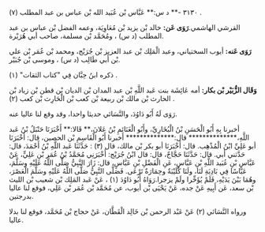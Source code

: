 ٣١٣٠ -** د س:** عَبَّاس بْن عُبَيد الله بْن عباس بن عبد المطلب (٧) .

القرشي الهاشمي.**رَوَى عَن:** خالد بْن يزيد بْن مُعَاوِيَة، وعمه الفضل بْن عباس بن عبد المطلب (د س) ، ومُحَمَّد بْن مسلمة، صاحب أبي هُرَيْرة.

**رَوَى عَنه:** أيوب السختياني، وعبد الْمَلِك بْن عبد العزيز بْن جُرَيْج، ومحمد بْن عُمَر بْن علي بْن أَبي طَالِب (د س) ، وموسى بْن جُبَيْر.

ذكره ابنُ حِبَّان فِي "كتاب الثقات" (١) .

**وَقَال الزُّبَيْر بْن بكار:** أمه عَائِشَة بنت عَبد اللَّهِ بْن عبد المدان بْن الديان بْن قطن بْن زياد بْن الحارث بْن مالك بْن ربيعة بْن كعب بْن الْحَارِث بْن كعب (٢) .

رَوَى لَهُ أَبُو دَاوُدَ، والنَّسَائي حديثا واحدا، وقد وقع لنا عاليا عنه.

أخبرنا بِهِ أَبُو الْحَسَنِ بْنُ الْبُخَارِيِّ، وأَبُو الْغَنَائِمِ بْنُ عَلانَ،** قَالا:** أَخْبَرَنَا حَنْبَلُ بْنُ عَبد اللَّهِ،************** قال:************** أخبرنا أَبُو الْقَاسِمِ بْن الحصين، قال: أَخْبَرَنَا أبو عَلِيِّ ابْنُ الْمُذْهِب. قال: أَخْبَرَنَا أبو بكر بْن مالك، قال (٣) : حَدَّثَنَا عَبد اللَّهِ بْنُ أَحْمَدَ، قال: حَدَّثني أبي. قال: حَدَّثَنَا حَجَّاجٌ، قال: قال ابْنُ جُرَيْج: أَخْبَرَنِي مُحَمَّدُ بْنُ عُمَر بْنِ عَلِيٍّ، عَنْ عَبَّاسِ بْنِ عُبَيد اللَّهِ بْنِ عَبَّاسٍ، عَنِ الْفَضْلِ بْنِ عَبَّاسٍ، قال: زَارَ النَّبِيُّ صَلَّى اللَّهُ عَلَيْهِ وسَلَّمَ، عَبَّاسًا فِي بَادِيَةِ لَنَا، ولَنَا كُلَيْبَةٌ وحِمَارَةٌ تَرْعَى. فَصَلَّى النَّبِيُّ صَلَّى اللَّهُ عَلَيْهِ وسَلَّمَ الْعَصْرَ، وهُمَا بَيْنَ يَدَيْهِ، فَلَمْ يُؤَخِّرا ولَمْ يزجرا.رَوَاهُ أَبُو دَاوُدَ (١) ، عَنْ عَبد المَلِك بْن شعيب بْن الليث بْن سعد، عَن أَبِيهِ عَنْ جده، عَنْ يَحْيَى بْن أيوب، عن مُحَمَّد بْن عُمَر بْن عَلِي، فوقع لنا عاليا بدرجتين.

ورواه النَّسَائي (٢) عَنْ عَبْد الرحمن بْن خَالِد الْقَطَّان، عَنْ حجاج بْن مُحَمَّد، فوقع لنا بدلا عاليا.